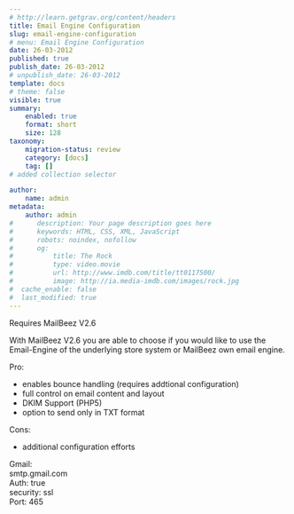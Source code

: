 ```yaml
---
# http://learn.getgrav.org/content/headers
title: Email Engine Configuration
slug: email-engine-configuration
# menu: Email Engine Configuration
date: 26-03-2012
published: true
publish_date: 26-03-2012
# unpublish_date: 26-03-2012
template: docs
# theme: false
visible: true
summary:
    enabled: true
    format: short
    size: 128
taxonomy:
    migration-status: review
    category: [docs]
    tag: []
# added collection selector

author:
    name: admin
metadata:
    author: admin
#      description: Your page description goes here
#      keywords: HTML, CSS, XML, JavaScript
#      robots: noindex, nofollow
#      og:
#          title: The Rock
#          type: video.movie
#          url: http://www.imdb.com/title/tt0117500/
#          image: http://ia.media-imdb.com/images/rock.jpg
#  cache_enable: false
#  last_modified: true
---
```


Requires MailBeez V2.6

With MailBeez V2.6 you are able to choose if you would like to use the Email-Engine of the underlying store system or MailBeez own email engine.

Pro:  
 - enables bounce handling (requires addtional configuration)  
 - full control on email content and layout  
 - DKIM Support (PHP5)  
 - option to send only in TXT format

Cons:  
 - additional configuration efforts

Gmail:  
 smtp.gmail.com  
 Auth: true  
 security: ssl  
 Port: 465
